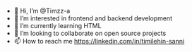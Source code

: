- 👋 Hi, I’m @Timzz-a
- 👀 I’m interested in frontend and backend development
- 🌱 I’m currently learning HTML
- 💞️ I’m looking to collaborate on open source projects
- 📫 How to reach me https://linkedin.com/in/timilehin-sanni

<!---
Timzz-a/Timzz-a is a ✨ special ✨ repository because its `README.md` (this file) appears on your GitHub profile.
You can click the Preview link to take a look at your changes.
--->
